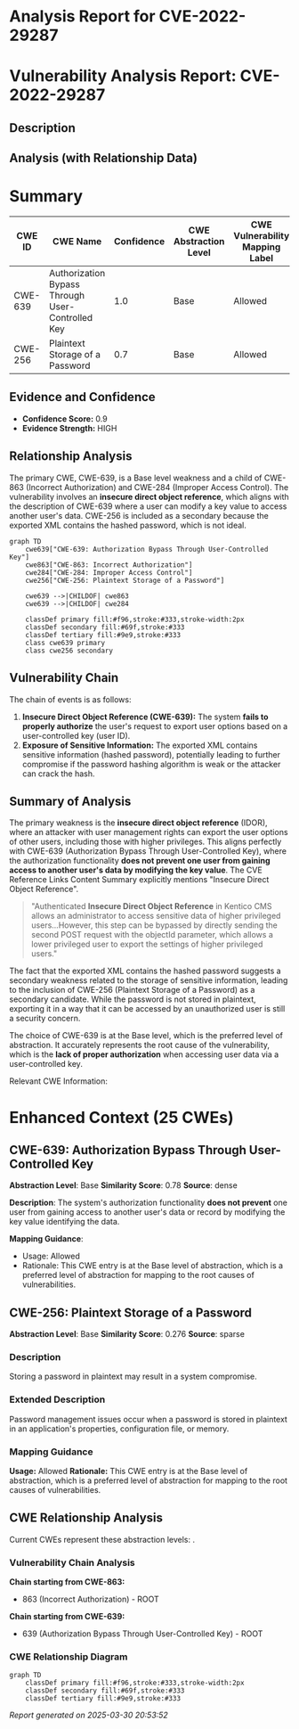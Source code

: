# Analysis Report for CVE-2022-29287

# Vulnerability Analysis Report: CVE-2022-29287

## Description



## Analysis (with Relationship Data)

# Summary
| CWE ID | CWE Name | Confidence | CWE Abstraction Level | CWE Vulnerability Mapping Label | CWE-Vulnerability Mapping Notes |
|---|---|---|---|---|---|
| CWE-639 | Authorization Bypass Through User-Controlled Key | 1.0 | Base | Allowed | Primary CWE |
| CWE-256 | Plaintext Storage of a Password | 0.7 | Base | Allowed | Secondary Candidate |

## Evidence and Confidence

*   **Confidence Score:** 0.9
*   **Evidence Strength:** HIGH

## Relationship Analysis
The primary CWE, CWE-639, is a Base level weakness and a child of CWE-863 (Incorrect Authorization) and CWE-284 (Improper Access Control). The vulnerability involves an **insecure direct object reference**, which aligns with the description of CWE-639 where a user can modify a key value to access another user's data. CWE-256 is included as a secondary because the exported XML contains the hashed password, which is not ideal.

```mermaid
graph TD
    cwe639["CWE-639: Authorization Bypass Through User-Controlled Key"]
    cwe863["CWE-863: Incorrect Authorization"]
    cwe284["CWE-284: Improper Access Control"]
    cwe256["CWE-256: Plaintext Storage of a Password"]
    
    cwe639 -->|CHILDOF| cwe863
    cwe639 -->|CHILDOF| cwe284
    
    classDef primary fill:#f96,stroke:#333,stroke-width:2px
    classDef secondary fill:#69f,stroke:#333
    classDef tertiary fill:#9e9,stroke:#333
    class cwe639 primary
    class cwe256 secondary
```

## Vulnerability Chain
The chain of events is as follows:

1.  **Insecure Direct Object Reference (CWE-639):** The system **fails to properly authorize** the user's request to export user options based on a user-controlled key (user ID).
2.  **Exposure of Sensitive Information:** The exported XML contains sensitive information (hashed password), potentially leading to further compromise if the password hashing algorithm is weak or the attacker can crack the hash.

## Summary of Analysis
The primary weakness is the **insecure direct object reference** (IDOR), where an attacker with user management rights can export the user options of other users, including those with higher privileges. This aligns perfectly with CWE-639 (Authorization Bypass Through User-Controlled Key), where the authorization functionality **does not prevent one user from gaining access to another user's data by modifying the key value**. The CVE Reference Links Content Summary explicitly mentions "Insecure Direct Object Reference".

> "Authenticated **Insecure Direct Object Reference** in Kentico CMS allows an administrator to access sensitive data of higher privileged users...However, this step can be bypassed by directly sending the second POST request with the objectId parameter, which allows a lower privileged user to export the settings of higher privileged users."

The fact that the exported XML contains the hashed password suggests a secondary weakness related to the storage of sensitive information, leading to the inclusion of CWE-256 (Plaintext Storage of a Password) as a secondary candidate. While the password is not stored in plaintext, exporting it in a way that it can be accessed by an unauthorized user is still a security concern.

The choice of CWE-639 is at the Base level, which is the preferred level of abstraction. It accurately represents the root cause of the vulnerability, which is the **lack of proper authorization** when accessing user data via a user-controlled key.

Relevant CWE Information:

# Enhanced Context (25 CWEs)

## CWE-639: Authorization Bypass Through User-Controlled Key
**Abstraction Level**: Base
**Similarity Score**: 0.78
**Source**: dense

**Description**:
The system's authorization functionality **does not prevent** one user from gaining access to another user's data or record by modifying the key value identifying the data.

**Mapping Guidance**:
- Usage: Allowed
- Rationale: This CWE entry is at the Base level of abstraction, which is a preferred level of abstraction for mapping to the root causes of vulnerabilities.

## CWE-256: Plaintext Storage of a Password
**Abstraction Level**: Base
**Similarity Score**: 0.276
**Source**: sparse

### Description
Storing a password in plaintext may result in a system compromise.

### Extended Description
Password management issues occur when a password is stored in plaintext in an application's properties, configuration file, or memory.

### Mapping Guidance
**Usage:** Allowed
**Rationale:** This CWE entry is at the Base level of abstraction, which is a preferred level of abstraction for mapping to the root causes of vulnerabilities.


## CWE Relationship Analysis

Current CWEs represent these abstraction levels: .


### Vulnerability Chain Analysis

**Chain starting from CWE-863:**
- 863 (Incorrect Authorization) - ROOT


**Chain starting from CWE-639:**
- 639 (Authorization Bypass Through User-Controlled Key) - ROOT



### CWE Relationship Diagram

```mermaid
graph TD
    classDef primary fill:#f96,stroke:#333,stroke-width:2px
    classDef secondary fill:#69f,stroke:#333
    classDef tertiary fill:#9e9,stroke:#333
```



*Report generated on 2025-03-30 20:53:52*
